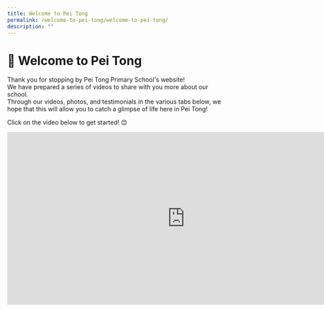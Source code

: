 ```yaml
---
title: Welcome to Pei Tong
permalink: /welcome-to-pei-tong/welcome-to-pei-tong/
description: ""
---
```

# 🌱 Welcome to Pei Tong


Thank you for stopping by Pei Tong Primary School's website!  
We have prepared a series of videos to share with you more about our school.   
Through our videos, photos, and testimonials in the various tabs below, we hope that this will allow you to catch a glimpse of life here in Pei Tong!  
  
Click on the video below to get started! 😊


<iframe width="820" height="400" src="https://www.youtube.com/embed/gla34N-cEls" title="Pei Tong - 01 - First Steps" frameborder="0" allow="accelerometer; autoplay; clipboard-write; encrypted-media; gyroscope; picture-in-picture; web-share" allowfullscreen></iframe>